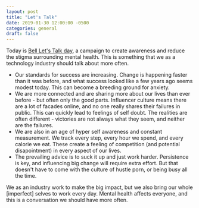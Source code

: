 ```yaml
---
layout: post
title: "Let's Talk"
date: 2019-01-30 12:00:00 -0500
categories: general
draft: false
---
```


Today is [Bell Let's Talk day](https://letstalk.bell.ca/), a campaign to create awareness and reduce the stigma surrounding mental health. This is something that we as a technology industry should talk about more often. 

- Our standards for success are increasing. Change is happening faster than it was before, and what success looked like a few years ago seems modest today. This can become a breeding ground for anxiety. 
- We are more connected and are sharing more about our lives than ever before - but often only the good parts. Influencer culture means there are a lot of facades online, and no one really shares their failures in public. This can quickly lead to feelings of self doubt. The realities are often different - victories are not always what they seem, and neither are the failures.
- We are also in an age of hyper self awareness and constant measurement. We track every step, every hour we spend, and every calorie we eat. These create a feeling of competition (and potential disapointment) in every aspect of our lives. 
- The prevailing advice is to suck it up and just work harder. Persistence is key, and influencing big change will require extra effort. But that doesn't have to come with the culture of hustle porn, or being busy all the time.

We as an industry work to make the big impact, but we also bring our whole [imperfect] selves to work every day. Mental health affects everyone, and this is a conversation we should have more often.